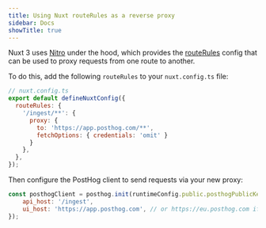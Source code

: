 ```yaml
---
title: Using Nuxt routeRules as a reverse proxy
sidebar: Docs
showTitle: true
---
```


Nuxt 3 uses [Nitro](https://nuxt.com/docs/guide/concepts/server-engine) under the hood, which provides the [routeRules](https://nitro.unjs.io/config#routerules) config that can be used to proxy requests from one route to another. 

To do this, add the following `routeRules` to your `nuxt.config.ts` file:

```js
// nuxt.config.ts
export default defineNuxtConfig({
  routeRules: {
    '/ingest/**': {
      proxy: {
        to: 'https://app.posthog.com/**',
        fetchOptions: { credentials: 'omit' }
      }
    },
  },
});
```

Then configure the PostHog client to send requests via your new proxy:

```js
const posthogClient = posthog.init(runtimeConfig.public.posthogPublicKey, {
    api_host: '/ingest',
    ui_host: 'https://app.posthog.com', // or https://eu.posthog.com if your PostHog is hosted in Europe
});
```
